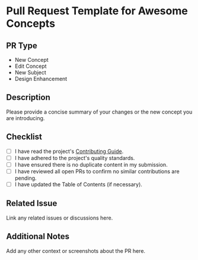 # Pull Request Template for Awesome Concepts

## PR Type
- New Concept
- Edit Concept
- New Subject
- Design Enhancement

## Description
Please provide a concise summary of your changes or the new concept you are introducing.

## Checklist
- [ ] I have read the project's [Contributing Guide](CONTRIBUTING.md).
- [ ] I have adhered to the project's quality standards.
- [ ] I have ensured there is no duplicate content in my submission.
- [ ] I have reviewed all open PRs to confirm no similar contributions are pending.
- [ ] I have updated the Table of Contents (if necessary).

## Related Issue
Link any related issues or discussions here.

## Additional Notes
Add any other context or screenshots about the PR here.
